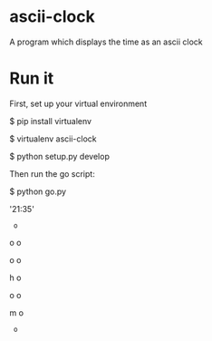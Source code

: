 # ascii-clock
A program which displays the time as an ascii clock


# Run it
First, set up your virtual environment

$ pip install virtualenv

$ virtualenv ascii-clock

$ python setup.py develop

Then run the go script:

$ python go.py

'21:35'

     o

  o     o

 o       o

h         o

 o       o

  m     o

     o
